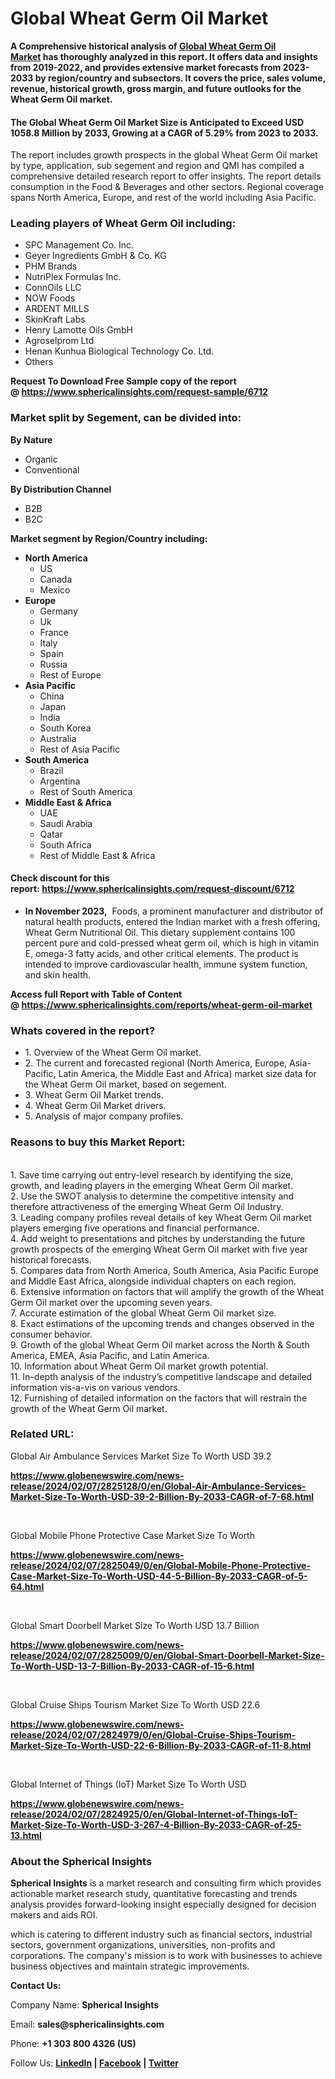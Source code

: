 <h1 class="news-post-title">Global Wheat Germ Oil Market</h1>
<p><strong>A Comprehensive historical analysis of&nbsp;<a href="https://www.sphericalinsights.com/reports/wheat-germ-oil-market" target="_blank" rel="noreferrer noopener">Global Wheat Germ Oil Market</a>&nbsp;has thoroughly analyzed in this report. It offers data and insights from 2019-2022, and provides extensive market forecasts from 2023-2033 by region/country and subsectors. It covers the price, sales volume, revenue, historical growth, gross margin, and future outlooks for the Wheat Germ Oil market.</strong></p>
<h4><strong>The Global Wheat Germ Oil Market Size is Anticipated to Exceed USD 1058.8 Million by 2033, Growing at a CAGR of 5.29% from 2023 to 2033.</strong></h4>
<p>The report includes growth prospects in the global Wheat Germ Oil market by type, application, sub segement and region and QMI has compiled a comprehensive detailed research report to offer insights. The report details consumption in the Food &amp; Beverages and other sectors. Regional coverage spans North America, Europe, and rest of the world including Asia Pacific.</p>
<h3><strong>Leading players of Wheat Germ Oil including:</strong></h3>
<ul>
<li>SPC Management Co. Inc.</li>
<li>Geyer Ingredients GmbH &amp; Co. KG</li>
<li>PHM Brands</li>
<li>NutriPlex Formulas Inc.</li>
<li>ConnOils LLC</li>
<li>NOW Foods</li>
<li>ARDENT MILLS</li>
<li>SkinKraft Labs</li>
<li>Henry Lamotte Oils GmbH</li>
<li>Agroselprom Ltd</li>
<li>Henan Kunhua Biological Technology Co. Ltd.</li>
<li>Others</li>
</ul>
<p><strong>Request To Download Free Sample copy of the report @&nbsp;<a href="https://www.sphericalinsights.com/request-sample/6712">https://www.sphericalinsights.com/request-sample/6712</a></strong></p>
<h3><strong>Market split by Segement, can be divided into:</strong></h3>
<p><strong>By Nature</strong></p>
<ul>
<li>Organic</li>
<li>Conventional</li>
</ul>
<p><strong>By Distribution Channel</strong></p>
<ul>
<li>B2B</li>
<li>B2C</li>
</ul>
<p><strong>Market segment by Region/Country including:</strong></p>
<ul>
<li><strong>North America</strong>
<ul>
<li>US</li>
<li>Canada</li>
<li>Mexico</li>
</ul>
</li>
<li><strong>Europe</strong>
<ul>
<li>Germany</li>
<li>Uk</li>
<li>France</li>
<li>Italy</li>
<li>Spain</li>
<li>Russia</li>
<li>Rest of Europe</li>
</ul>
</li>
<li><strong>Asia Pacific</strong>
<ul>
<li>China</li>
<li>Japan</li>
<li>India</li>
<li>South Korea</li>
<li>Australia</li>
<li>Rest of Asia Pacific</li>
</ul>
</li>
<li><strong>South America</strong>
<ul>
<li>Brazil</li>
<li>Argentina</li>
<li>Rest of South America</li>
</ul>
</li>
<li><strong>Middle East &amp; Africa</strong>
<ul>
<li>UAE</li>
<li>Saudi Arabia</li>
<li>Qatar</li>
<li>South Africa</li>
<li>Rest of Middle East &amp; Africa</li>
</ul>
</li>
</ul>
<h4>Check discount for this report:&nbsp;<a href="https://www.sphericalinsights.com/request-discount/6712">https://www.sphericalinsights.com/request-discount/6712</a></h4>
<ul>
<li><strong>In November 2023,</strong>&nbsp;&nbsp;Foods, a prominent manufacturer and distributor of natural health products, entered the Indian market with a fresh offering, Wheat Germ Nutritional Oil. This dietary supplement contains 100 percent pure and cold-pressed wheat germ oil, which is high in vitamin E, omega-3 fatty acids, and other critical elements. The product is intended to improve cardiovascular health, immune system function, and skin health.</li>
</ul>
<p><strong>Access full Report with Table of Content @&nbsp;<a href="https://www.sphericalinsights.com/reports/wheat-germ-oil-market">https://www.sphericalinsights.com/reports/wheat-germ-oil-market</a>&nbsp;</strong></p>
<h3><strong>Whats covered in the report?</strong></h3>
<ul>
<li>1. Overview of the Wheat Germ Oil market.</li>
<li>2. The current and forecasted regional (North America, Europe, Asia-Pacific, Latin America, the Middle East and Africa) market size data for the Wheat Germ Oil market, based on segement.</li>
<li>3. Wheat Germ Oil Market trends.</li>
<li>4. Wheat Germ Oil Market drivers.</li>
<li>5. Analysis of major company profiles.</li>
</ul>
<h3><strong>Reasons to buy this Market Report:</strong></h3>
<p><br />1. Save time carrying out entry-level research by identifying the size, growth, and leading players in the emerging Wheat Germ Oil market.<br />2. Use the SWOT analysis to determine the competitive intensity and therefore attractiveness of the emerging Wheat Germ Oil Industry.<br />3. Leading company profiles reveal details of key Wheat Germ Oil market players emerging five operations and financial performance.<br />4. Add weight to presentations and pitches by understanding the future growth prospects of the emerging Wheat Germ Oil market with five year historical forecasts.<br />5. Compares data from North America, South America, Asia Pacific Europe and Middle East Africa, alongside individual chapters on each region.<br />6. Extensive information on factors that will amplify the growth of the Wheat Germ Oil market over the upcoming seven years.<br />7. Accurate estimation of the global Wheat Germ Oil market size.<br />8. Exact estimations of the upcoming trends and changes observed in the consumer behavior.<br />9. Growth of the global Wheat Germ Oil market across the North &amp; South America, EMEA, Asia Pacific, and Latin America.<br />10. Information about Wheat Germ Oil market growth potential.<br />11. In-depth analysis of the industry&rsquo;s competitive landscape and detailed information vis-a-vis on various vendors.<br />12. Furnishing of detailed information on the factors that will restrain the growth of the Wheat Germ Oil market.</p>
<h3><strong>Related URL:</strong></h3>
<p>Global Air Ambulance Services Market Size To Worth USD 39.2</p>
<p><strong><a href="https://www.globenewswire.com/news-release/2024/02/07/2825128/0/en/Global-Air-Ambulance-Services-Market-Size-To-Worth-USD-39-2-Billion-By-2033-CAGR-of-7-68.html">https://www.globenewswire.com/news-release/2024/02/07/2825128/0/en/Global-Air-Ambulance-Services-Market-Size-To-Worth-USD-39-2-Billion-By-2033-CAGR-of-7-68.html</a>&nbsp;</strong></p>
<p>&nbsp;</p>
<p>Global Mobile Phone Protective Case Market Size To Worth</p>
<p><strong><a href="https://www.globenewswire.com/news-release/2024/02/07/2825049/0/en/Global-Mobile-Phone-Protective-Case-Market-Size-To-Worth-USD-44-5-Billion-By-2033-CAGR-of-5-64.html">https://www.globenewswire.com/news-release/2024/02/07/2825049/0/en/Global-Mobile-Phone-Protective-Case-Market-Size-To-Worth-USD-44-5-Billion-By-2033-CAGR-of-5-64.html</a>&nbsp;</strong></p>
<p>&nbsp;</p>
<p>Global Smart Doorbell Market Size To Worth USD 13.7 Billion</p>
<p><strong><a href="https://www.globenewswire.com/news-release/2024/02/07/2825009/0/en/Global-Smart-Doorbell-Market-Size-To-Worth-USD-13-7-Billion-By-2033-CAGR-of-15-6.html">https://www.globenewswire.com/news-release/2024/02/07/2825009/0/en/Global-Smart-Doorbell-Market-Size-To-Worth-USD-13-7-Billion-By-2033-CAGR-of-15-6.html</a>&nbsp;</strong></p>
<p>&nbsp;</p>
<p>Global Cruise Ships Tourism Market Size To Worth USD 22.6</p>
<p><strong><a href="https://www.globenewswire.com/news-release/2024/02/07/2824979/0/en/Global-Cruise-Ships-Tourism-Market-Size-To-Worth-USD-22-6-Billion-By-2033-CAGR-of-11-8.html">https://www.globenewswire.com/news-release/2024/02/07/2824979/0/en/Global-Cruise-Ships-Tourism-Market-Size-To-Worth-USD-22-6-Billion-By-2033-CAGR-of-11-8.html</a>&nbsp;</strong></p>
<p>&nbsp;</p>
<p>Global Internet of Things (IoT) Market Size To Worth USD</p>
<p><strong><a href="https://www.globenewswire.com/news-release/2024/02/07/2824925/0/en/Global-Internet-of-Things-IoT-Market-Size-To-Worth-USD-3-267-4-Billion-By-2033-CAGR-of-25-13.html">https://www.globenewswire.com/news-release/2024/02/07/2824925/0/en/Global-Internet-of-Things-IoT-Market-Size-To-Worth-USD-3-267-4-Billion-By-2033-CAGR-of-25-13.html</a>&nbsp;</strong></p>
<h3><strong>About the Spherical Insights</strong></h3>
<p><strong>Spherical Insights</strong>&nbsp;is a market research and consulting firm which provides actionable market research study, quantitative forecasting and trends analysis provides forward-looking insight especially designed for decision makers and aids ROI.</p>
<p>which is catering to different industry such as financial sectors, industrial sectors, government organizations, universities, non-profits and corporations. The company's mission is to work with businesses to achieve business objectives and maintain strategic improvements.</p>
<p><strong>Contact Us:</strong></p>
<p>Company Name:&nbsp;<strong>Spherical Insights</strong></p>
<p>Email:&nbsp;<strong>sales@sphericalinsights.com</strong></p>
<p>Phone:&nbsp;<strong>+1 303 800 4326 (US)</strong></p>
<p>Follow Us:&nbsp;<strong><a href="https://www.linkedin.com/company/spherical-insight/"><u>LinkedIn</u></a>&nbsp;|&nbsp;<a href="https://www.facebook.com/sphericalinsights22"><u>Facebook</u></a>&nbsp;|&nbsp;<a href="https://twitter.com/SInsights_US"><u>Twitter</u></a></strong></p>
